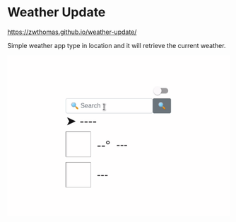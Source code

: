 # Weather Update
https://zwthomas.github.io/weather-update/

Simple weather app type in location and it will retrieve the current weather.

![demo](./demo.gif)
